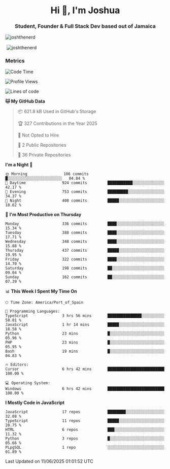 <h1 align="center">Hi 👋, I'm Joshua</h1>
<h3 align="center">Student, Founder & Full Stack Dev based out of Jamaica</h3>

<p align="left"> <img src="https://komarev.com/ghpvc/?username=JoshTheDeveloperr" alt="joshthenerd" /> </p>

<p>&nbsp;<img align="center" src="https://github-readme-stats.vercel.app/api?username=JoshTheDeveloperr&show_icons=true&count_private=true" alt="joshthenerd" /></p>

### Metrics

<!--START_SECTION:waka-->
![Code Time](http://img.shields.io/badge/Code%20Time-1%2C317%20hrs%2043%20mins-blue)

![Profile Views](http://img.shields.io/badge/Profile%20Views-1-blue)

![Lines of code](https://img.shields.io/badge/From%20Hello%20World%20I%27ve%20Written-3.8%20million%20lines%20of%20code-blue)

**🐱 My GitHub Data** 

> 📦 621.8 kB Used in GitHub's Storage 
 > 
> 🏆 327 Contributions in the Year 2025
 > 
> 🚫 Not Opted to Hire
 > 
> 📜 2 Public Repositories 
 > 
> 🔑 36 Private Repositories 
 > 
**I'm a Night 🦉** 

```text
🌞 Morning                106 commits         █░░░░░░░░░░░░░░░░░░░░░░░░   04.84 % 
🌆 Daytime                924 commits         ███████████░░░░░░░░░░░░░░   42.17 % 
🌃 Evening                753 commits         █████████░░░░░░░░░░░░░░░░   34.37 % 
🌙 Night                  408 commits         █████░░░░░░░░░░░░░░░░░░░░   18.62 % 
```
📅 **I'm Most Productive on Thursday** 

```text
Monday                   336 commits         ████░░░░░░░░░░░░░░░░░░░░░   15.34 % 
Tuesday                  388 commits         ████░░░░░░░░░░░░░░░░░░░░░   17.71 % 
Wednesday                348 commits         ████░░░░░░░░░░░░░░░░░░░░░   15.88 % 
Thursday                 437 commits         █████░░░░░░░░░░░░░░░░░░░░   19.95 % 
Friday                   322 commits         ████░░░░░░░░░░░░░░░░░░░░░   14.70 % 
Saturday                 198 commits         ██░░░░░░░░░░░░░░░░░░░░░░░   09.04 % 
Sunday                   162 commits         ██░░░░░░░░░░░░░░░░░░░░░░░   07.39 % 
```


📊 **This Week I Spent My Time On** 

```text
🕑︎ Time Zone: America/Port_of_Spain

💬 Programming Languages: 
TypeScript               3 hrs 56 mins       ███████████████░░░░░░░░░░   58.81 % 
JavaScript               1 hr 14 mins        █████░░░░░░░░░░░░░░░░░░░░   18.58 % 
Python                   23 mins             █░░░░░░░░░░░░░░░░░░░░░░░░   05.96 % 
PHP                      23 mins             █░░░░░░░░░░░░░░░░░░░░░░░░   05.95 % 
Bash                     19 mins             █░░░░░░░░░░░░░░░░░░░░░░░░   04.83 % 

🔥 Editors: 
Cursor                   6 hrs 42 mins       █████████████████████████   100.00 % 

💻 Operating System: 
Windows                  6 hrs 42 mins       █████████████████████████   100.00 % 
```

**I Mostly Code in JavaScript** 

```text
JavaScript               17 repos            ████████░░░░░░░░░░░░░░░░░   32.08 % 
TypeScript               11 repos            █████░░░░░░░░░░░░░░░░░░░░   20.75 % 
HTML                     6 repos             ███░░░░░░░░░░░░░░░░░░░░░░   11.32 % 
Python                   3 repos             █░░░░░░░░░░░░░░░░░░░░░░░░   05.66 % 
PLpgSQL                  1 repo              ░░░░░░░░░░░░░░░░░░░░░░░░░   01.89 % 
```




 Last Updated on 11/06/2025 01:01:52 UTC
<!--END_SECTION:waka-->
